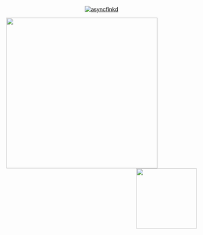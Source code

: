 
<p align="center"> <a href="https://github.com/ryo-ma/github-profile-trophy"><img src="https://github-profile-trophy.vercel.app/?username=ErenDub&theme=onedark&margin-w=15&margin-h=15&column=7" alt="asyncfinkd" /></a> </p>

<div >
<img src="https://github-readme-stats.vercel.app/api?username=ErenDub&show_icons=true&theme=tokyonight&count_private=true" align="left" width="400px"/>

<img src="https://github-readme-stats.vercel.app/api/top-langs/?username=ErenDub&layout=compact&theme=onedark&langs_count=15" align="right" height="160px"/>
<div>
